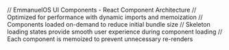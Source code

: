 // EmmanuelOS UI Components - React Component Architecture
// Optimized for performance with dynamic imports and memoization
// Components loaded on-demand to reduce initial bundle size
// Skeleton loading states provide smooth user experience during component loading
// Each component is memoized to prevent unnecessary re-renders
